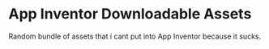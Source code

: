 # App Inventor Downloadable Assets
Random bundle of assets that i cant put into App Inventor because it sucks.
